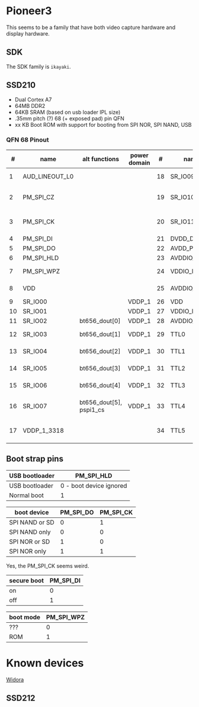 # Pioneer3

This seems to be a family that have both video capture hardware and display hardware.

## SDK

The SDK family is `ikayaki`.

## SSD210

- Dual Cortex A7
- 64MB DDR2
- 64KB SRAM (based on usb loader IPL size)
- .35mm pitch (?) 68 (+ exposed pad) pin QFN
- xx KB Boot ROM with support for booting from SPI NOR, SPI NAND, USB 

### QFN 68 Pinout

| #  | name           | alt functions           | power domain | #  | name        | alt functions                                | power domain | #  | name        | alt functions        | power domain | #  | name        | alt functions | power domain |
|----|----------------|-------------------------|--------------|----|-------------|----------------------------------------------|--------------|----|-------------|----------------------|--------------|----|-------------|---------------|--------------|
| 1  | AUD_LINEOUT_L0 |                         |              | 18 | SR_IO09     | bt656_dout[6]</br>pspi1_clk                  | VDDP_1       | 35 | TTL6        | spi0_mosi            | VDDP_2       | 52 | VDD         |               |              |
| 2  | PM_SPI_CZ      |                         |              | 19 | SR_IO10     | bt656_dout[7]</br>pspi1_mosi</br>ttl_dout[0] | VDDP_1       | 36 | TTL7        | spi0_miso            | VDDP_2       | 53 | USB2_DP     |               |              |
| 3  | PM_SPI_CK      |                         |              | 20 | SR_IO11     | bt656_ck</br>pspi1_miso</br>ttl_dout[1]      | VDDP_1       | 37 | TTL8        | uart1_tx             | VDDP_2       | 54 | USB2_DM     |               |              |
| 4  | PM_SPI_DI      |                         |              | 21 | DVDD_DDR_RX |                                              |              | 38 | GND_EFUSE?  |                      |              | 55 | AVDD3P3_USB |               |              |
| 5  | PM_SPI_DO      |                         |              | 22 | AVDD_PLL    |                                              |              | 39 | TTL11       | uart1_rx             | VDDP_2       | 56 | VDD         |               |              |
| 6  | PM_SPI_HLD     |                         |              | 23 | AVDDIO_DRAM |                                              |              | 40 | VDDP_2_3318 |                      |              | 57 | RESET       |               |              |
| 7  | PM_SPI_WPZ     |                         |              | 24 | VDDIO_DATA  |                                              |              | 41 | TTL12       | eth0_mdio, uart2_tx  | VDDP_2       | 58 | PM_UART_TX  |               |              |
| 8  | VDD            |                         |              | 25 | AVDDIO_DRAM |                                              |              | 42 | TTL13       | eth0_mdc, uart2_rx   | VDDP_2       | 59 | PM_UART_RX  |               |              |
| 9  | SR_IO00        |                         | VDDP_1       | 26 | VDD         |                                              |              | 43 | TTL14       | eth0_txd1            | VDDP_2       | 60 | SAR_GPIO2   |               |              |
| 10 | SR_IO01        |                         | VDDP_1       | 27 | VDDIO_MCLK  |                                              |              | 44 | TTL15       | eth0_txd0            | VDDP_2       | 61 | SAR_GPIO1   |               |              |
| 11 | SR_IO02        | bt656_dout[0]           | VDDP_1       | 28 | AVDDIO_DRAM |                                              |              | 45 | TTL16       | eth0_tx_en           | VDDP_2       | 62 | SAR_GPIO0   |               |              |
| 12 | SR_IO03        | bt656_dout[1]           | VDDP_1       | 29 | TTL0        | ttl_de</br>ttl_dout[2]                       | VDDP_2       | 46 | TTL17       | eth0_tx_clk          | VDDP_2       | 63 | AVDD_XTAL   |               |              |
| 13 | SR_IO04        | bt656_dout[2]           | VDDP_1       | 30 | TTL1        | ttl_vsync</br>ttl_dout[3]                    | VDDP_2       | 47 | TTL18       | i2c0_scl, eth0_col   | VDDP_2       | 64 | XTAL_IN     |               |              |
| 14 | SR_IO05        | bt656_dout[3]           | VDDP_1       | 31 | TTL2        | ttl_hsync</br>ttl_dout[4]                    | VDDP_2       | 48 | TTL19       | i2c0_sda, eth0_rxd0  | VDDP_2       | 65 | XTAL_OUT    |               |              |
| 15 | SR_IO06        | bt656_dout[4]           | VDDP_1       | 32 | TTL3        | ttl_ck</br>ttl_dout[5]                       | VDDP_2       | 49 | TTL20       | i2c1_scl0, eth0_rxd1 | VDDP_2       | 66 | AVDD_AUD    |               |              |
| 16 | SR_IO07        | bt656_dout[5], pspi1_cs | VDDP_1       | 33 | TTL4        | ttl_dout[15]</br>ttl_dout[6]</br>spi0_cz     | VDDP_2       | 50 | TTL21       | i2c1_sda0            | VDDP_2       | 67 | AUD_VAG     |               |              |
| 17 | VDDP_1_3318    |                         |              | 34 | TTL5        | ttl_ck</br>ttl_dout[7]</br>spi0_ck           | VDDP_2       | 51 | VDD         |                      |              | 68 | AUD_VRM_DAC |               |              |

## Boot strap pins

| USB bootloader        | PM_SPI_HLD              |
|-----------------------|-------------------------|
| USB bootloader        | 0 - boot device ignored |
| Normal boot           | 1                       |

| boot device           | PM_SPI_DO               | PM_SPI_CK |
|-----------------------|-------------------------|-----------|
| SPI NAND or SD        | 0                       | 1         |
| SPI NAND only         | 0                       | 0         |
| SPI NOR or SD         | 1                       | 0         |
| SPI NOR only          | 1                       | 1         |

Yes, the PM_SPI_CK seems weird.

| secure boot           | PM_SPI_DI               |
|-----------------------|-------------------------|
| on                    | 0                       |
| off                   | 1                       |

| boot mode             | PM_SPI_WPZ              |
|-----------------------|-------------------------|
| ???                   | 0                       |
| ROM                   | 1                       |

# Known devices

[Widora](https://sns.widora.io/topic/767/ssd210-demo%E6%9D%BF-%E4%B8%8B%E4%B8%80%E6%AD%A5%E5%87%86%E5%A4%87%E7%82%B9%E5%B1%8F)

## SSD212
